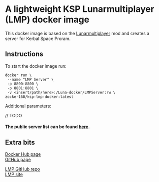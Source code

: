 # A lightweight KSP Lunarmultiplayer (LMP) docker image
This docker image is based on the [Lunarmultiplayer](https://github.com/LunaMultiplayer/LunaMultiplayer) mod and creates a server for Kerbal Space Proram.

## Instructions
To start the docker image run:

```
docker run \
 --name "LMP Server" \
 -p 8800:8800 \
 -p 8801:8801 \
 -v <insert/path/here>:/Luna-docker/LMPServer:rw \
zocker160/ksp-lmp-docker:latest
```

Additional parameters:

// TODO

#### The public server list can be found [here](http://lunamultiplayer.com/pages/releaseservers.html).

## Extra bits
[Docker Hub page](https://hub.docker.com/r/zocker160/ksp-lmp-docker/)  
[GitHub page](https://github.com/zocker-160/KSP-LMP-docker)

[LMP GitHub repo](https://github.com/LunaMultiplayer/LunaMultiplayer)  
[LMP site](http://lunamultiplayer.com/)

